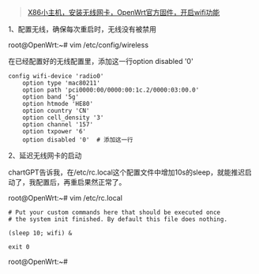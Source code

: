 
>[X86小主机，安装无线网卡，OpenWrt官方固件，开启wifi功能](https://www.cnblogs.com/Magiclala/p/18426766)

1、配置无线，确保每次重启时，无线没有被禁用

root@OpenWrt:~# vim /etc/config/wireless

在已经配置好的无线配置里，添加这一行option disabled '0'

```
config wifi-device 'radio0'
	option type 'mac80211'
	option path 'pci0000:00/0000:00:1c.2/0000:03:00.0'
	option band '5g'
	option htmode 'HE80'
	option country 'CN'
	option cell_density '3'
	option channel '157'
	option txpower '6'
	option disabled '0'  # 添加这一行
```
2、延迟无线网卡的启动

chartGPT告诉我，在/etc/rc.local这个配置文件中增加10s的sleep，就能推迟启动了，我配置后，再重启果然正常了。

root@OpenWrt:~# vim /etc/rc.local
```
# Put your custom commands here that should be executed once
# the system init finished. By default this file does nothing.

(sleep 10; wifi) &

exit 0
```

root@OpenWrt:~#